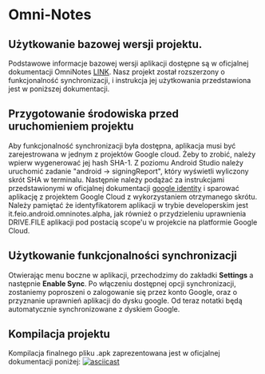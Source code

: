 # Omni-Notes

## Użytkowanie bazowej wersji projektu.

Podstawowe informacje bazowej wersji aplikacji dostępne są w oficjalnej dokumentacji OmniNotes [LINK](https://github.com/federicoiosue/Omni-Notes/wiki). Nasz projekt został rozszerzony o funkcjonalność synchronizacji, i instrukcja jej użytkowania przedstawiona jest w poniższej dokumentacji.

## Przygotowanie środowiska przed uruchomieniem projektu

Aby funkcjonalność synchronizacji była dostępna, aplikacja musi być zarejestrowana w jednym z projektów Google cloud. Żeby to zrobić, należy wpierw  wygenerować jej hash SHA-1. Z poziomu Android Studio należy uruchomić zadanie "android -> signingReport", który wyświetli wyliczony skrót SHA w terminalu. Następnie należy podążać za instrukcjami przedstawionymi w oficjalnej dokumentacji [google identity](https://developers.google.com/identity/sign-in/android/start-integrating) i sparować aplikację z projektem Google Cloud z wykorzystaniem otrzymanego skrótu. Należy pamiętać że identyfikatorem aplikacji w trybie developerskim jest it.feio.android.omninotes.alpha, jak również o przydzieleniu uprawnienia DRIVE.FILE aplikacji pod postacią scope'u w projekcie na platformie Google Cloud. 

## Użytkowanie funkcjonalności synchronizacji
Otwierając menu boczne w aplikacji, przechodzimy do zakładki **Settings** a następnie **Enable Sync**. Po włączeniu dostępnej opcji synchronizacji, zostaniemy poproszeni o zalogowanie się przez konto Google, oraz o przyznanie uprawnień aplikacji do dysku google. Od teraz notatki będą automatycznie synchronizowane z dyskiem Google.

## Kompilacja projektu

Kompilacja finalnego pliku .apk zaprezentowana jest w oficjalnej dokumentacji poniżej:
[![asciicast](https://asciinema.org/a/102898.png)](https://asciinema.org/a/102898)

